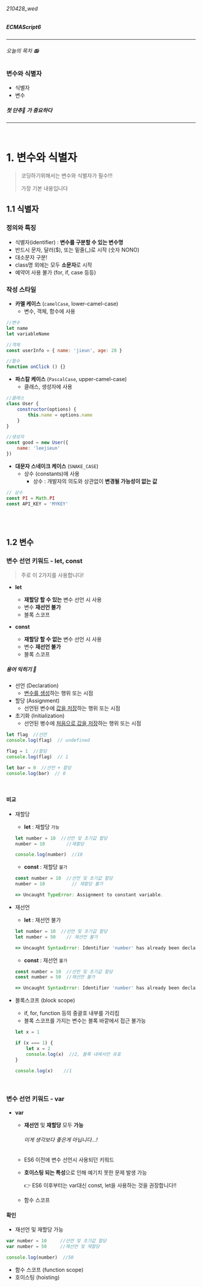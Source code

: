 ###### 210428_wed

##### ECMAScript6

<hr>



###### 오늘의 목차 :radio:

### 변수와 식별자

- 식별자
- 변수

##### 첫 단추:radio_button: 가 중요하다 

<hr>
<br>

# 1. 변수와 식별자

> 코딩하기위해서는 변수와 식별자가 필수!!!
>
> 가장 기본 내용입니다

## 1.1 식별자

### 정의와 특징

- 식별자(identifier) : **변수를 구분할 수 있는 변수명**
- 반드시 문자, 달러($), 또는 밑줄(_)로 시작 (숫자 NONO)
- 대소문자 구분!
- class명 외에는 모두 **소문자**로 시작
- 예약어 사용 불가 (for, if, case 등등)

### 작성 스타일

- **카멜 케이스** (`camelCase`, lower-camel-case)
  - 변수, 객체, 함수에 사용

```js
//변수
let name
let variableName

//객체
const userInfo = { name: 'jieun', age: 28 }

//함수
function onClick () {}
```

- **파스칼 케이스** (`PascalCase`, upper-camel-case)
  - 클래스, 생성자에 사용

```js
//클래스
class User {
    constructor(options) {
        this.name = options.name
    }
}

//생성자
const good = new User({
    name: 'leejieun'
})
```

- **대문자 스네이크 케이스** (`SNAKE_CASE`)
  - 상수 (constants)에 사용
    - 상수 : 개발자의 의도와 상관없이 **변경될 가능성이 없는 값**

```js
// 상수
const PI = Math.PI
const API_KEY = 'MYKEY'
```

<br>

<br>

## 1.2 변수

### 변수 선언 키워드 - let, const

> 주로 이 2가지를 사용합니다!

- **let**
  - **재할당 할 수 있는** 변수 선언 시 사용
  - 변수 **재선언 불가**
  - 블록 스코프

- **const**
  - **재할당 할 수 없는** 변수 선언 시 사용
  - 변수 **재선언 불가**
  - 블록 스코프

##### 용어 익히기 :jack_o_lantern:

- 선언 (Declaration)
  - <u>변수를 생성</u>하는 행위 또는 시점
- 할당 (Assignment)
  - 선언된 변수에 <u>값을 저장</u>하는 행위 또는 시점
- 초기화 (Initialization)
  - 선언된 병수에 <u>처음으로 값을 저장</u>하는 행위 또는 시점

```js
let flag  //선언
console.log(flag)  // undefined

flag = 1  //할당
console.log(flag)  // 1

let bar = 0  //선언 + 할당
console.log(bar)  // 0
```

<br>

#### 비교

- 재할당

  - **let** : 재할당 `가능`

  ```js
  let number = 10  //선언 및 초기값 할당
  number = 10		 //재할당
  
  console.log(number)  //10
  ```

  - **const** : 재할당 `불가`

  ```js
  const number = 10  //선언 및 초기값 할당
  number = 10		   // 재할당 불가
  
  => Uncaught TypeError: Assignment to constant variable.
  ```

- 재선언

  - **let** : 재선언 불가

  ```js
  let number = 10  //선언 및 초기값 할당
  let number = 50	 // 재선언 불가
  
  => Uncaught SyntaxError: Identifier 'number' has already been declared
  ```

  - **const** : 재선언 `불가`

  ```js
  const number = 10  //선언 및 초기값 할당
  const number = 50  //재선언 불가
  
  => Uncaught SyntaxError: Identifier 'number' has already been declared
  ```

- 블록스코프 (block scope)

  - if, for, function 등의 중괄호 내부를 가리킴
  - 블록 스코프를 가지는 변수는 블록 바깥에서 접근 불가능

  ```js
  let x = 1
  
  if (x === 1) {
      let x = 2
      console.log(x)  //2, 블록 내에서만 유효
  }
  
  console.log(x)  	//1
  ```

<br>

### 변수 선언 키워드 - var

- **var**
  - **재선언** 및 **재할당** 모두 **가능**

    ###### 이게 생각보다 좋은게 아닙니다...!

  - ES6 이전에 변수 선언시 사용되던 키워드

  - **호이스팅 되는 특성**으로 인해 예기치 못한 문제 발생 가능

    :point_right: ES6 이후부터는 var대신 const, let을 사용하는 것을 권장합니다!!

  - 함수 스코프

#### 확인

- 재선언 및 재할당 가능

```js
var number = 10		//선언 및 초기값 할당
var number = 50		//재선언 및 재할당

console.log(number)  //50
```



- 함수 스코프 (function scope)
- 호이스팅 (hoisting)